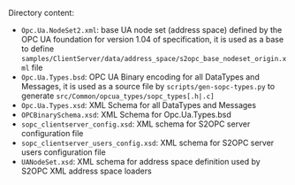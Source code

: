 Directory content:
- `Opc.Ua.NodeSet2.xml`: base UA node set (address space) defined by the OPC UA foundation for version 1.04 of specification, it is used as a base to define `samples/ClientServer/data/address_space/s2opc_base_nodeset_origin.xml` file
- `Opc.Ua.Types.bsd`: OPC UA Binary encoding for all DataTypes and Messages, it is used as a source file by `scripts/gen-sopc-types.py` to generate `src/Common/opcua_types/sopc_types[.h|.c]`
- `Opc.Ua.Types.xsd`: XML Schema for all DataTypes and Messages
- `OPCBinarySchema.xsd`: XML Schema for Opc.Ua.Types.bsd
- `sopc_clientserver_config.xsd`: XML schema for S2OPC server configuration file
- `sopc_clientserver_users_config.xsd`: XML schema for S2OPC server users configuration file
- `UANodeSet.xsd`: XML schema for address space definition used by S2OPC XML address space loaders